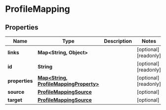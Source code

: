 

# ProfileMapping


## Properties

| Name | Type | Description | Notes |
|------------ | ------------- | ------------- | -------------|
|**links** | **Map&lt;String, Object&gt;** |  |  [optional] [readonly] |
|**id** | **String** |  |  [optional] [readonly] |
|**properties** | [**Map&lt;String, ProfileMappingProperty&gt;**](ProfileMappingProperty.md) |  |  [optional] [readonly] |
|**source** | [**ProfileMappingSource**](ProfileMappingSource.md) |  |  [optional] |
|**target** | [**ProfileMappingSource**](ProfileMappingSource.md) |  |  [optional] |



